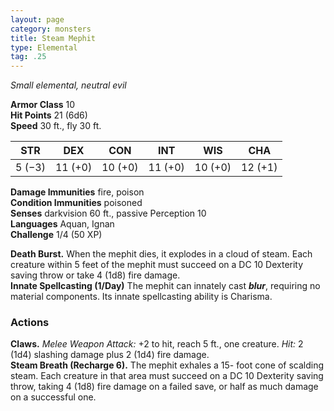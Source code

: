 ```yaml
---
layout: page
category: monsters
title: Steam Mephit
type: Elemental
tag: .25
---
```

_Small elemental, neutral evil_

**Armor Class** 10    
**Hit Points** 21 (6d6)    
**Speed** 30 ft., fly 30 ft. 

| STR     | DEX     | CON     | INT     | WIS     | CHA     |
|---------|---------|---------|---------|---------|---------|
| 5 (−3)  | 11 (+0) | 10 (+0) | 11 (+0) | 10 (+0) | 12 (+1) |

**Damage Immunities** fire, poison    
**Condition Immunities** poisoned    
**Senses** darkvision 60 ft., passive Perception 10    
**Languages** Aquan, Ignan    
**Challenge** 1/4 (50 XP) 

**Death Burst.** When the mephit dies, it explodes in a cloud of steam. Each creature within 5 feet of the mephit must succeed on a DC 10 Dexterity saving throw or take 4 (1d8) fire damage.    
**Innate Spellcasting (1/Day)** The mephit can innately cast **_blur_**, requiring no material components. Its innate spellcasting ability is Charisma. 

### Actions    
**Claws.** _Melee Weapon Attack:_ +2 to hit, reach 5 ft., one creature. _Hit:_ 2 (1d4) slashing damage plus 2 (1d4) fire damage.    
**Steam Breath (Recharge 6).** The mephit exhales a 15- foot cone of scalding steam. Each creature in that area must succeed on a DC 10 Dexterity saving throw, taking 4 (1d8) fire damage on a failed save, or half as much damage on a successful one.

